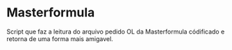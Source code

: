 # Masterformula

Script que faz a leitura do arquivo pedido OL da Masterformula códificado e retorna de uma forma mais amigavel.
